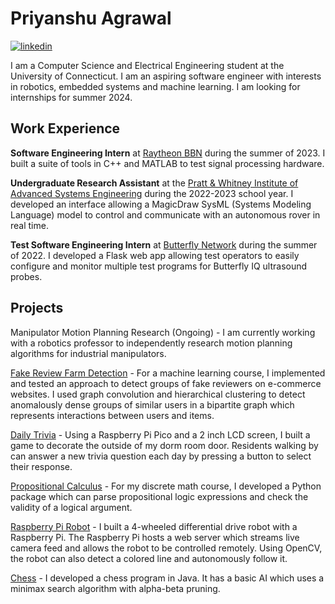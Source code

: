 # Priyanshu Agrawal

[![linkedin](https://img.shields.io/badge/-@priyanshua-161616?style=flat&labelColor=0077b5&logo=LinkedIn&logoColor=white&color=0077b5)](https://www.linkedin.com/in/priyanshua/)  

I am a Computer Science and Electrical Engineering student at the University of Connecticut. I am an aspiring software engineer with interests in robotics, embedded systems and machine learning. I am looking for internships for summer 2024.

## Work Experience
**Software Engineering Intern** at [Raytheon BBN](https://www.rtx.com/who-we-are/we-are-rtx/transformative-technologies/bbn) during the summer of 2023. I built a suite of tools in C++ and MATLAB to test signal processing hardware.

**Undergraduate Research Assistant** at the [Pratt & Whitney Institute of Advanced Systems Engineering](https://iase.engr.uconn.edu/) during the 2022-2023 school year. I developed an interface allowing a MagicDraw SysML (Systems Modeling Language) model to control and 
communicate with an autonomous rover in real time.

**Test Software Engineering Intern** at [Butterfly Network](https://www.butterflynetwork.com/) during the summer of 2022. I developed a Flask web app allowing test operators to easily configure and monitor multiple test programs for Butterfly IQ ultrasound probes.

## Projects
Manipulator Motion Planning Research (Ongoing) - I am currently working with a robotics professor to independently research motion planning algorithms for industrial manipulators.

[Fake Review Farm Detection](https://github.com/Priyanshu4/Fake-Review-Farm-Detection) - For a machine learning course, I implemented and tested an approach to detect groups of fake reviewers on e-commerce websites. I used graph convolution and hierarchical clustering to detect anomalously dense groups of similar users in a bipartite graph which represents interactions between users and items.

[Daily Trivia](https://github.com/Priyanshu4/H2O-daily-trivia) - Using a Raspberry Pi Pico and a 2 inch LCD screen, I built a game to decorate the outside of my dorm room door. Residents walking by can answer a new trivia question each day by pressing a button to select their response.

[Propositional Calculus](https://github.com/Priyanshu4/Propositional-Calculus) - For my discrete math course, I developed a Python package which can parse propositional logic expressions and check the validity of a logical argument.

[Raspberry Pi Robot](https://github.com/Priyanshu4/RPiRobot) - I built a 4-wheeled differential drive robot with a Raspberry Pi. The Raspberry Pi hosts a web server which streams live camera feed and allows the robot to be controlled remotely. Using OpenCV, the robot can also detect a colored line and autonomously follow it.

[Chess](https://github.com/Priyanshu4/Chess) - I developed a chess program in Java. It has a basic AI which uses a minimax search algorithm with alpha-beta pruning.




